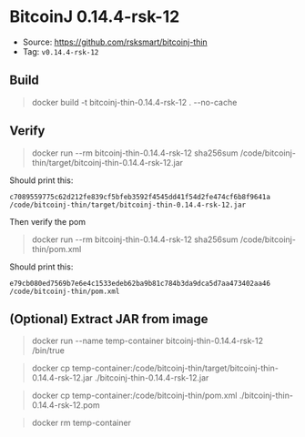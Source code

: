 # BitcoinJ 0.14.4-rsk-12

* Source: https://github.com/rsksmart/bitcoinj-thin
* Tag: `v0.14.4-rsk-12`

## Build

> docker build -t bitcoinj-thin-0.14.4-rsk-12 . --no-cache

## Verify

> docker run --rm bitcoinj-thin-0.14.4-rsk-12 sha256sum /code/bitcoinj-thin/target/bitcoinj-thin-0.14.4-rsk-12.jar

Should print this:

`c7089559775c62d212fe839cf5bfeb3592f4545dd41f54d2fe474cf6b8f9641a  /code/bitcoinj-thin/target/bitcoinj-thin-0.14.4-rsk-12.jar
`

Then verify the pom

> docker run --rm bitcoinj-thin-0.14.4-rsk-12 sha256sum /code/bitcoinj-thin/pom.xml

Should print this:

`e79cb080ed7569b7e6e4c1533edeb62ba9b81c784b3da9dca5d7aa473402aa46  /code/bitcoinj-thin/pom.xml`

## (Optional) Extract JAR from image

> docker run --name temp-container bitcoinj-thin-0.14.4-rsk-12 /bin/true

> docker cp temp-container:/code/bitcoinj-thin/target/bitcoinj-thin-0.14.4-rsk-12.jar ./bitcoinj-thin-0.14.4-rsk-12.jar

> docker cp temp-container:/code/bitcoinj-thin/pom.xml ./bitcoinj-thin-0.14.4-rsk-12.pom

> docker rm temp-container
